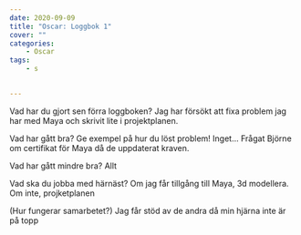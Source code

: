 ```yaml
---
date: 2020-09-09
title: "Oscar: Loggbok 1"
cover: ""
categories: 
    - Oscar
tags:
	- s

   
---
```



Vad har du gjort sen förra loggboken?
Jag har försökt att fixa problem jag har med Maya och skrivit lite i projektplanen.

Vad har gått bra? Ge exempel på hur du löst problem!
Inget... Frågat Björne om certifikat för Maya då de uppdaterat kraven.

Vad har gått mindre bra? 
Allt

Vad ska du jobba med härnäst?
Om jag får tillgång till Maya, 3d modellera. Om inte, projketplanen

(Hur fungerar samarbetet?)
Jag får stöd av de andra då min hjärna inte är på topp
